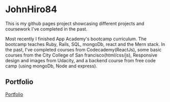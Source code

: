 # JohnHiro84

This is my github pages project showcasing 
different projects and coursework I've completed in the past.


Most recently I finished App Academy's bootcamp
curriculum. The bootcamp teaches Ruby, Rails, SQL, mongoDb, react and the Mern stack.
In the past, I've completed courses
from Codecademy(ReactJs), some basic courses from 
the City College of San francisco(html/css/js),
Responsive design and images from Udacity, and 
a backend course from free code camp (using mongoDb,
Node and express).

## Portfolio
[Portfolio](https://bit.ly/3dOGoZM)



